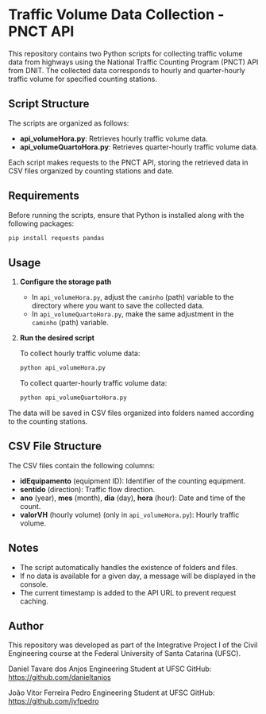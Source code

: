 # Traffic Volume Data Collection - PNCT API

This repository contains two Python scripts for collecting traffic volume data from highways using the National Traffic Counting Program (PNCT) API from DNIT. The collected data corresponds to hourly and quarter-hourly traffic volume for specified counting stations.

## Script Structure

The scripts are organized as follows:

- **api_volumeHora.py**: Retrieves hourly traffic volume data.
- **api_volumeQuartoHora.py**: Retrieves quarter-hourly traffic volume data.

Each script makes requests to the PNCT API, storing the retrieved data in CSV files organized by counting stations and date.

## Requirements

Before running the scripts, ensure that Python is installed along with the following packages:

```bash
pip install requests pandas
```

## Usage

1. **Configure the storage path**
   - In `api_volumeHora.py`, adjust the `caminho` (path) variable to the directory where you want to save the collected data.
   - In `api_volumeQuartoHora.py`, make the same adjustment in the `caminho` (path) variable.

2. **Run the desired script**

   To collect hourly traffic volume data:
   
   ```bash
   python api_volumeHora.py
   ```

   To collect quarter-hourly traffic volume data:
   
   ```bash
   python api_volumeQuartoHora.py
   ```

The data will be saved in CSV files organized into folders named according to the counting stations.

## CSV File Structure

The CSV files contain the following columns:

- **idEquipamento** (equipment ID): Identifier of the counting equipment.
- **sentido** (direction): Traffic flow direction.
- **ano** (year), **mes** (month), **dia** (day), **hora** (hour): Date and time of the count.
- **valorVH** (hourly volume) (only in `api_volumeHora.py`): Hourly traffic volume.

## Notes

- The script automatically handles the existence of folders and files.
- If no data is available for a given day, a message will be displayed in the console.
- The current timestamp is added to the API URL to prevent request caching.

## Author

This repository was developed as part of the Integrative Project I of the Civil Engineering course at the Federal University of Santa Catarina (UFSC).

Daniel Tavare dos Anjos
Engineering Student at UFSC
GitHub: https://github.com/danieltanjos

João Vitor Ferreira Pedro
Engineering Student at UFSC
GitHub: https://github.com/jvfpedro

